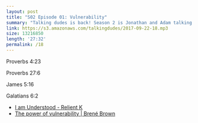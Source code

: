 ```yaml
---
layout: post
title: "S02 Episode 01: Vulnerability"
summary: "Talking dudes is back! Season 2 is Jonathan and Adam talking about emotional awareness, and relationships. This episode discusses vulnerability and scriptures surrounding it."
link: https://s3.amazonaws.com/talkingdudes/2017-09-22-18.mp3
size: 13216850
length: '27:32'
permalink: /18
---
```


Proverbs 4:23

Proverbs 27:6

James 5:16

Galatians 6:2

- [I am Understood - Relient K](https://youtu.be/RVVtEQ-Cbzk)
- [The power of vulnerability | Brené Brown](https://youtu.be/iCvmsMzlF7o)
